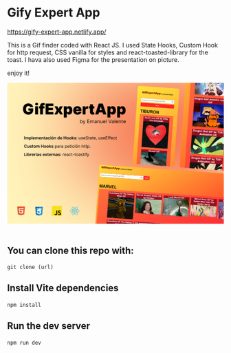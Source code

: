 # Gify Expert App

https://gify-expert-app.netlify.app/

This is a Gif finder coded with React JS.
I used State Hooks, Custom Hook for http request, CSS vanilla for styles and react-toasted-library for the toast.
I hava also used Figma for the presentation on picture.

enjoy it!

<img src="./src/assets/app-picture.png">
<br>
<br>

## You can clone this repo with:

```
git clone (url)
```

## Install Vite dependencies

```
npm install
```

## Run the dev server

```
npm run dev
```
